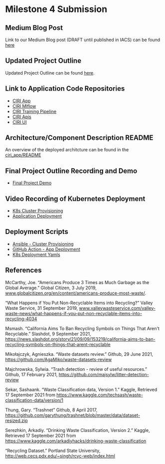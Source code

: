 # Milestone 4 Submission

## Medium Blog Post

Link to our Medium Blog post (DRAFT until published in IACS) can be found [here](https://medium.com/institute-for-applied-computational-science/canirecycleit-ciri-application-kubernetes-gke-tensorflow-1d4430ba75be)

## Updated Project Outline

Updated Project Outline can be found [here](https://docs.google.com/presentation/d/14g9NeRfnqK8ScuRJ2AektX35DEWHJQoZHNH7vZUrNqQ/edit?usp=sharing).

## Link to Application Code Repositories

* [CIRI App](https://github.com/canirecycleit/ciri_app)
* [CIRI Mlflow](https://github.com/canirecycleit/mlflow)
* [CIRI Training Pipeline](https://github.com/canirecycleit/model_training_pipeline)
* [CIRI Apis](https://github.com/canirecycleit/backend_apis)
* [CIRI UI](https://github.com/canirecycleit/frontend_ui)

## Architecture/Component Description README

An overview of the deployed architcture can be found in the [ciri_app/README](https://github.com/canirecycleit/ciri_app/blob/master/README.md)

## Final Project Outline Recording and Demo

* [Final Project Demo](https://youtu.be/SZqCLXCcGDo)

## Video Recording of Kubernetes Deployment

* [K8s Cluster Provisioning](ciri_cluster_create.mp4)
* [Application Deployment](ciri_app_deploy_k8s.mp4)

## Deployment Scripts

* [Ansible - Cluster Provisioning](https://github.com/canirecycleit/ciri_app/blob/master/k8s_deployment/ansible/deploy-k8s-cluster.yml)
* [GitHub Action - App Deployment](https://github.com/canirecycleit/ciri_app/blob/master/.github/workflows/deployment.yml)
* [K8s Deployment Yamls](https://github.com/canirecycleit/ciri_app/tree/master/k8s_deployment/kompose)

## References
McCarthy, Joe. “Americans Produce 3 Times as Much Garbage as the Global Average.” Global Citizen, 3 July 2019, www.globalcitizen.org/en/content/americans-produce-most-waste/.

“What Happens if You Put Non-Recyclable Items into Recycling?” Valley Waste Service, 31 September 2019, www.valleywasteservice.com/valley-waste-news/what-happens-if-you-put-non-recyclable-items-into-recycling-4034

Msmash. “California Aims To Ban Recycling Symbols on Things That Aren't Recyclable.” Slashdot, 9 September 2021, https://news.slashdot.org/story/21/09/09/153219/california-aims-to-ban-recycling-symbols-on-things-that-arent-recyclable

Mikołajczyk, Agnieszka. “Waste datasets review.” Github, 29 June 2021, https://github.com/AgaMiko/waste-datasets-review

Majchrowska, Sylwia. “Trash detection - review of useful resources.” Github, 17 February 2021, https://github.com/majsylw/litter-detection-review

Sekar, Sashaank. “Waste Classification data, Version 1.” Kaggle, Retrieved 17 September 2021 from https://www.kaggle.com/techsash/waste-classification-data/version/1

Thung, Gary. “Trashnet” Github, 8 April 2017, https://github.com/garythung/trashnet/blob/master/data/dataset-resized.zip

Serezhkin, Arkadiy. “Drinking Waste Classification, Version 2.” Kaggle, Retrieved 17 September 2021 from https://www.kaggle.com/arkadiyhacks/drinking-waste-classification

“Recycling Dataset.” Portland State University, http://web.cecs.pdx.edu/~singh/rcyc-web/index.html

